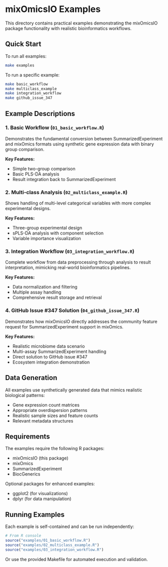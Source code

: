 # mixOmicsIO Examples

This directory contains practical examples demonstrating the mixOmicsIO package functionality with realistic bioinformatics workflows.

## Quick Start

To run all examples:

```bash
make examples
```

To run a specific example:

```bash
make basic_workflow
make multiclass_example
make integration_workflow
make github_issue_347
```

## Example Descriptions

### 1. Basic Workflow (`01_basic_workflow.R`)

Demonstrates the fundamental conversion between SummarizedExperiment and mixOmics formats using synthetic gene expression data with binary group comparison.

**Key Features:**

- Simple two-group comparison
- Basic PLS-DA analysis
- Result integration back to SummarizedExperiment

### 2. Multi-class Analysis (`02_multiclass_example.R`)

Shows handling of multi-level categorical variables with more complex experimental designs.

**Key Features:**

- Three-group experimental design
- sPLS-DA analysis with component selection
- Variable importance visualization

### 3. Integration Workflow (`03_integration_workflow.R`)

Complete workflow from data preprocessing through analysis to result interpretation, mimicking real-world bioinformatics pipelines.

**Key Features:**

- Data normalization and filtering
- Multiple assay handling
- Comprehensive result storage and retrieval

### 4. GitHub Issue #347 Solution (`04_github_issue_347.R`)

Demonstrates how mixOmicsIO directly addresses the community feature request for SummarizedExperiment support in mixOmics.

**Key Features:**

- Realistic microbiome data scenario
- Multi-assay SummarizedExperiment handling
- Direct solution to GitHub issue #347
- Ecosystem integration demonstration

## Data Generation

All examples use synthetically generated data that mimics realistic biological patterns:

- Gene expression count matrices
- Appropriate overdispersion patterns
- Realistic sample sizes and feature counts
- Relevant metadata structures

## Requirements

The examples require the following R packages:

- mixOmicsIO (this package)
- mixOmics
- SummarizedExperiment
- BiocGenerics

Optional packages for enhanced examples:

- ggplot2 (for visualizations)
- dplyr (for data manipulation)

## Running Examples

Each example is self-contained and can be run independently:

```r
# From R console
source("examples/01_basic_workflow.R")
source("examples/02_multiclass_example.R")
source("examples/03_integration_workflow.R")
```

Or use the provided Makefile for automated execution and validation.
